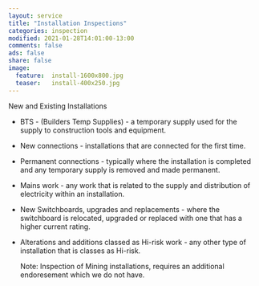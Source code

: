 ```yaml
---
layout: service
title: "Installation Inspections"
categories: inspection
modified: 2021-01-28T14:01:00-13:00
comments: false
ads: false
share: false
image:
  feature:  install-1600x800.jpg
  teaser:   install-400x250.jpg
---
```

New and Existing Installations

 - BTS - (Builders Temp Supplies) - a temporary supply used for the supply to construction tools and equipment.
 
 - New connections - installations that are connected for the first time.
 
 - Permanent connections - typically where the installation is completed and any temporary supply is removed and made permanent.
 
 - Mains work - any work that is related to the supply and distribution of electricity within an installation.
 
 - New Switchboards, upgrades and replacements - where the switchboard is relocated, upgraded or replaced with one that has a higher current rating.
 
 - Alterations and additions classed as Hi-risk work - any other type of installation that is classes as Hi-risk.  
 
   Note: Inspection of Mining installations, requires an additional endoresement which we do not have.
